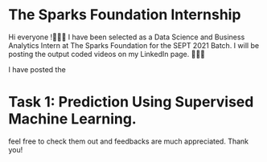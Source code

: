 # The Sparks Foundation Internship
Hi everyone !🙋🏻‍♀️ I have been selected as a Data Science and Business Analytics Intern at The Sparks Foundation for the SEPT 2021 Batch.
I will be posting the output coded videos on my LinkedIn page. 👩🏻‍💻

I have posted the 
# Task 1: Prediction Using Supervised Machine Learning.

feel free to check them out and feedbacks are much appreciated.
Thank you!
